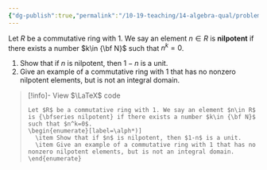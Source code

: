 ```yaml
---
{"dg-publish":true,"permalink":"/10-19-teaching/14-algebra-qual/problem-bank/ring-theory/nilpotent-elements-in-a-ring/","tags":["ring_theory"],"updated":"2025-03-17T09:06:11-07:00"}
---
```


Let $R$ be a commutative ring with 1. We say an element $n\in R$ is **nilpotent** if there exists a number $k\in {\bf N}$ such that $n^k=0$.

1. Show that if $n$ is nilpotent, then $1-n$ is a unit.
2. Give an example of a commutative ring with 1 that has no nonzero nilpotent elements, but is not an integral domain.

> [!info]- View $\LaTeX$ code
> ```
> Let $R$ be a commutative ring with 1. We say an element $n\in R$ is {\bfseries nilpotent} if there exists a number $k\in {\bf N}$ such that $n^k=0$.
> \begin{enumerate}[label=\alph*)]
> 	\item Show that if $n$ is nilpotent, then $1-n$ is a unit.
> 	\item Give an example of a commutative ring with 1 that has no nonzero nilpotent elements, but is not an integral domain.
> \end{enumerate}
> ```